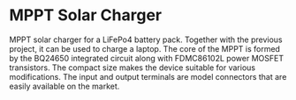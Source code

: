 # MPPT Solar Charger
MPPT solar charger for a LiFePo4 battery pack. Together with the previous project, it can be used to charge a laptop. The core of the MPPT is formed by the BQ24650 integrated circuit along with FDMC86102L power MOSFET transistors. The compact size makes the device suitable for various modifications. The input and output terminals are model connectors that are easily available on the market.
